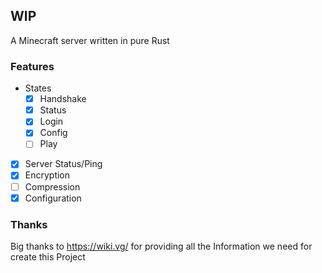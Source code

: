 ## WIP
A Minecraft server written in pure Rust


### Features
- States
  - [x] Handshake
  - [x] Status
  - [x] Login
  - [x] Config
  - [ ] Play
- [x] Server Status/Ping
- [x] Encryption
- [ ] Compression
- [x] Configuration

### Thanks
Big thanks to https://wiki.vg/ for providing all the Information we need for create this Project